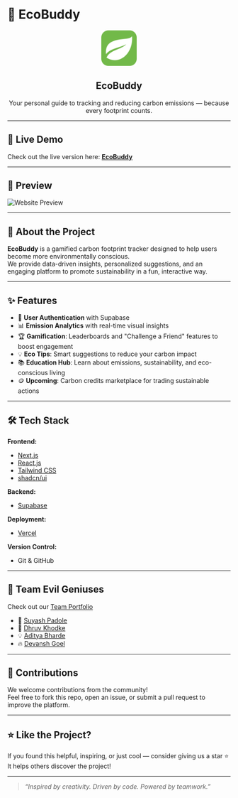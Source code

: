 # 🌿 EcoBuddy

<div align="center">
  <a href="https://github.com/suyash-boop/wizard3-o" target="_blank">
    <img src="logo.png" width="80" alt="EcoBuddy Logo">
  </a>
</div>

<h2 align="center">EcoBuddy</h2>

<p align="center">
  Your personal guide to tracking and reducing carbon emissions — because every footprint counts.
</p>

---

## 🔗 Live Demo

Check out the live version here: **[EcoBuddy](#)**  
<!-- Replace # with your actual deployment link -->

---

## 🎥 Preview

![Website Preview](#)  
<!-- Replace # with a screenshot or GIF showing your app -->

---

## 🚀 About the Project

**EcoBuddy** is a gamified carbon footprint tracker designed to help users become more environmentally conscious.  
We provide data-driven insights, personalized suggestions, and an engaging platform to promote sustainability in a fun, interactive way.

---

## ✨ Features

- 🔐 **User Authentication** with Supabase  
- 📊 **Emission Analytics** with real-time visual insights  
- 🏆 **Gamification**: Leaderboards and "Challenge a Friend" features to boost engagement  
- 💡 **Eco Tips**: Smart suggestions to reduce your carbon impact  
- 📚 **Education Hub**: Learn about emissions, sustainability, and eco-conscious living  
- 🪙 **Upcoming**: Carbon credits marketplace for trading sustainable actions

---

## 🛠 Tech Stack

**Frontend:**  
- [Next.js](https://nextjs.org/)  
- [React.js](https://reactjs.org/)  
- [Tailwind CSS](https://tailwindcss.com/)  
- [shadcn/ui](https://ui.shadcn.com/)

**Backend:**  
- [Supabase](https://supabase.com)

**Deployment:**  
- [Vercel](https://vercel.com/)

**Version Control:**  
- Git & GitHub

---

## 👥 Team Evil Geniuses  
Check out our [Team Portfolio](https://wizard3-o.vercel.app/home)

- 🧠 [Suyash Padole](https://github.com/suyash-boop)  
- 🚀 [Dhruv Khodke](https://github.com/Dhruv-117)  
- 💡 [Aditya Bharde](https://github.com/AdityaBharde)  
- 🔥 [Devansh Goel](https://github.com/goelDev)

---

## 🤝 Contributions

We welcome contributions from the community!  
Feel free to fork this repo, open an issue, or submit a pull request to improve the platform.

---

## ⭐ Like the Project?

If you found this helpful, inspiring, or just cool — consider giving us a star ⭐  
It helps others discover the project!

---

> _“Inspired by creativity. Driven by code. Powered by teamwork.”_

